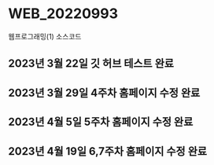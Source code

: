 # WEB_20220993
웹프로그래밍(1) 소스코드
## 2023년 3월 22일 깃 허브 테스트 완료

## 2023년 3월 29일 4주차 홈페이지 수정 완료

## 2023년 4월 5일 5주차 홈페이지 수정 완료

## 2023년 4월 19일 6,7주차 홈페이지 수정 완료